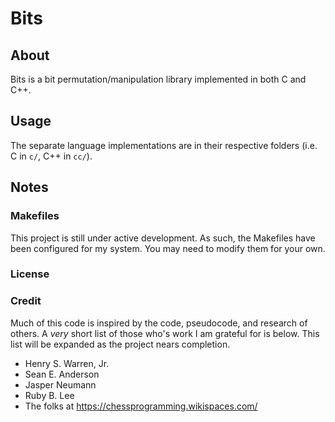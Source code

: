 Bits
====

## About

Bits is a bit permutation/manipulation library implemented in both C and C++.

## Usage

The separate language implementations are in their respective folders (i.e. C in `c/`, C++ in `cc/`).

## Notes

### Makefiles

This project is still under active development. As such, the Makefiles have been configured for my system. You may need to modify them for your own.

### License



### Credit

Much of this code is inspired by the code, pseudocode, and research of others. A _very_ short list of those who's work I am grateful for is below. This list will be expanded as the project nears completion.

+ Henry S. Warren, Jr.
+ Sean E. Anderson
+ Jasper Neumann
+ Ruby B. Lee
+ The folks at https://chessprogramming.wikispaces.com/
